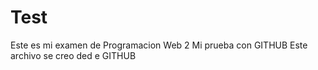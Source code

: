 # Test
Este es mi examen de Programacion Web 2
Mi prueba con GITHUB
Este archivo se creo ded e GITHUB
